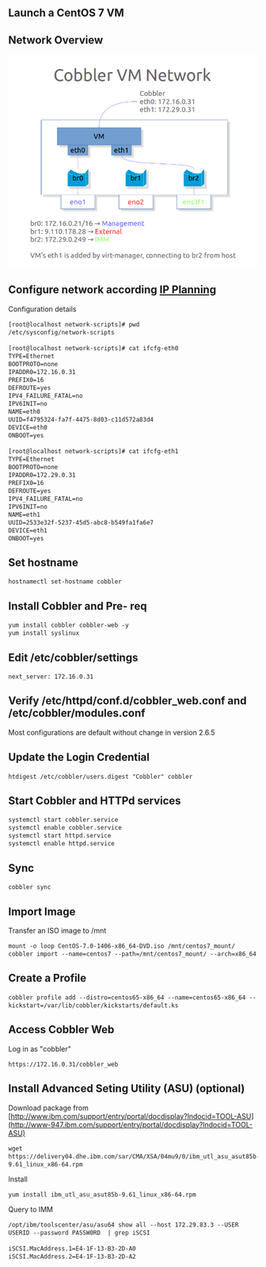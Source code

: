 ## Launch a CentOS 7 VM

## Network Overview
![Cobbler Network](images/20140902_cobbler_nw.png)

## Configure network according [IP Planning](IPPlanning.markdown)
Configuration details    

	[root@localhost network-scripts]# pwd
	/etc/sysconfig/network-scripts

	[root@localhost network-scripts]# cat ifcfg-eth0
	TYPE=Ethernet
	BOOTPROTO=none
	IPADDR0=172.16.0.31
	PREFIX0=16
	DEFROUTE=yes
	IPV4_FAILURE_FATAL=no
	IPV6INIT=no
	NAME=eth0
	UUID=f4795324-fa7f-4475-8d03-c11d572a83d4
	DEVICE=eth0
	ONBOOT=yes

	[root@localhost network-scripts]# cat ifcfg-eth1
	TYPE=Ethernet
	BOOTPROTO=none
	IPADDR0=172.29.0.31
	PREFIX0=16
	DEFROUTE=yes
	IPV4_FAILURE_FATAL=no
	IPV6INIT=no
	NAME=eth1
	UUID=2533e32f-5237-45d5-abc8-b549fa1fa6e7
	DEVICE=eth1
	ONBOOT=yes

## Set hostname
	hostnamectl set-hostname cobbler

## Install Cobbler and Pre- req
	yum install cobbler cobbler-web -y
	yum install syslinux

## Edit /etc/cobbler/settings
	next_server: 172.16.0.31

## Verify /etc/httpd/conf.d/cobbler_web.conf and /etc/cobbler/modules.conf    
Most configurations are default without change in version 2.6.5

## Update the Login Credential
	htdigest /etc/cobbler/users.digest "Cobbler" cobbler

## Start Cobbler and HTTPd services
	systemctl start cobbler.service
	systemctl enable cobbler.service
	systemctl start httpd.service
	systemctl enable httpd.service

## Sync
	cobbler sync

## Import Image    
Transfer an ISO image to /mnt    

	mount -o loop CentOS-7.0-1406-x86_64-DVD.iso /mnt/centos7_mount/
	cobbler import --name=centos7 --path=/mnt/centos7_mount/ --arch=x86_64

## Create a Profile
	cobbler profile add --distro=centos65-x86_64 --name=centos65-x86_64 --kickstart=/var/lib/cobbler/kickstarts/default.ks

## Access Cobbler Web    
Log in as "cobbler"    

	https://172.16.0.31/cobbler_web

## Install Advanced Seting Utility (ASU) (optional)
Download package from [http://www.ibm.com/support/entry/portal/docdisplay?lndocid=TOOL-ASU](http://www-947.ibm.com/support/entry/portal/docdisplay?lndocid=TOOL-ASU)    

	wget https://delivery04.dhe.ibm.com/sar/CMA/XSA/04mu9/0/ibm_utl_asu_asut85b-9.61_linux_x86-64.rpm

Install    

	yum install ibm_utl_asu_asut85b-9.61_linux_x86-64.rpm    

Query to IMM    

	/opt/ibm/toolscenter/asu/asu64 show all --host 172.29.83.3 --USER USERID --password PASSW0RD  | grep iSCSI

	iSCSI.MacAddress.1=E4-1F-13-B3-2D-A0
	iSCSI.MacAddress.2=E4-1F-13-B3-2D-A2

